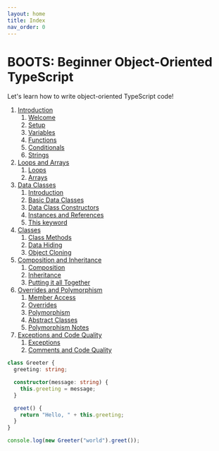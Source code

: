 ```yaml
---
layout: home
title: Index
nav_order: 0
---
```


# BOOTS: Beginner Object-Oriented TypeScript

Let's learn how to write object-oriented TypeScript code!

1. [Introduction](text/1-introduction/index.md)
   1. [Welcome](text/1-introduction/welcome.md)
   2. [Setup](text/1-introduction/setup.md)
   3. [Variables](text/1-introduction/variables.md)
   4. [Functions](text/1-introduction/functions.md)
   5. [Conditionals](text/1-introduction/conditionals.md)
   6. [Strings](text/1-introduction/strings.md)
2. [Loops and Arrays](text/2-loops/index.md)
   1. [Loops](text/2-loops/loops.md)
   2. [Arrays](text/2-loops/arrays.md)
3. [Data Classes](text/3-dataclass/index.md)
    1. [Introduction](text/3-dataclass/intro.md)
    2. [Basic Data Classes](text/3-dataclass/basic.md)
    3. [Data Class Constructors](text/3-dataclass/constructors.md)
    4. [Instances and References](text/3-dataclass/references.md)
    5. [This keyword](text/3-dataclass/this.md)
4. [Classes](text/4-classes/index.md)
    1. [Class Methods](text/4-classes/methods.md)
    2. [Data Hiding](text/4-classes/private.md)
    3. [Object Cloning](text/4-classes/clone.md)
5. [Composition and Inheritance](text/5-composition-inheritance/index.md)
    1. [Composition](text/5-composition-inheritance/composition.md)
    2. [Inheritance](text/5-composition-inheritance/inheritance.md)
    3. [Putting it all Together](text/5-composition-inheritance/summation.md)
6. [Overrides and Polymorphism](text/6-polymorphism/index.md)
    1. [Member Access](text/6-polymorphism/member_access.md)
    2. [Overrides](text/6-polymorphism/overrides.md)
    3. [Polymorphism](text/6-polymorphism/polymorphism.md)
    4. [Abstract Classes](text/6-polymorphism/abstract.md)
    5. [Polymorphism Notes](text/6-polymorphism/notes.md)
7. [Exceptions and Code Quality](text/7-exceptions_code_qual/index.md)
    1. [Exceptions](text/7-exceptions_code_qual/excedptions.md)
    2. [Comments and Code Quality](text/7-exceptions_code_qual/code_quality.md)

```typescript
class Greeter {
  greeting: string;

  constructor(message: string) {
    this.greeting = message;
  }

  greet() {
    return "Hello, " + this.greeting;
  }
}

console.log(new Greeter("world").greet());
```